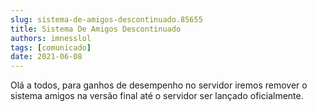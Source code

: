 ```yaml
---
slug: sistema-de-amigos-descontinuado.85655
title: Sistema De Amigos Descontinuado
authors: imnesslol
tags: [comunicado]
date: 2021-06-08
---
```


Olá a todos, para ganhos de desempenho no servidor iremos remover o sistema amigos na versão final até o servidor ser lançado oficialmente.